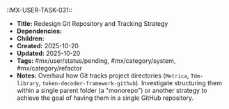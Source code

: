 ::MX-USER-TASK-031::
- **Title:** Redesign Git Repository and Tracking Strategy
- **Dependencies:**
- **Children:**
- **Created:** 2025-10-20
- **Updated:** 2025-10-20
- **Tags:** #mx/user/status/pending, #mx/category/system, #mx/category/refactor
- **Notes:** Overhaul how Git tracks project directories (`Metrica`, `Tdm-library`, `token-decoder-framework-github`). Investigate structuring them within a single parent folder (a "monorepo") or another strategy to achieve the goal of having them in a single GitHub repository.